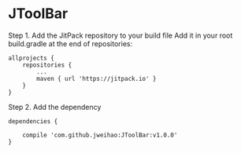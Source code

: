 # JToolBar


Step 1. Add the JitPack repository to your build file 
Add it in your root build.gradle at the end of repositories:<br>
```
allprojects {
	repositories {
		...
		maven { url 'https://jitpack.io' }
	}
}
```

Step 2. Add the dependency<br>
```
dependencies {

	compile 'com.github.jweihao:JToolBar:v1.0.0'
}

  
```

  
